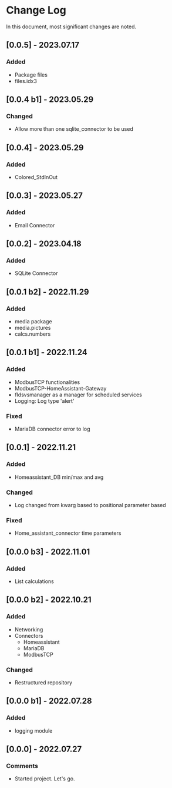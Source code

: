 # Change Log
In this document, most significant changes are noted.
## [0.0.5] - 2023.07.17
### Added
* Package files
* files.idx3
## [0.0.4 b1] - 2023.05.29
### Changed
* Allow more than one sqlite_connector to be used
## [0.0.4] - 2023.05.29
### Added
* Colored_StdInOut
## [0.0.3] - 2023.05.27
### Added
* Email Connector
## [0.0.2] - 2023.04.18
### Added
* SQLite Connector
## [0.0.1 b2] - 2022.11.29
### Added
* media package
* media.pictures
* calcs.numbers
## [0.0.1 b1] - 2022.11.24
### Added
* ModbusTCP functionalities
* ModbusTCP-HomeAssistant-Gateway
* fldsvsmanager as a manager for scheduled services
* Logging: Log type 'alert'
### Fixed
* MariaDB connector error to log
## [0.0.1] - 2022.11.21
### Added
* Homeassistant_DB min/max and avg
### Changed
* Log changed from kwarg based to positional parameter based
### Fixed
* Home_assistant_connector time parameters
## [0.0.0 b3] - 2022.11.01
### Added
* List calculations
## [0.0.0 b2] - 2022.10.21
### Added
* Networking
* Connectors
    * Homeassistant
    * MariaDB
    * ModbusTCP
### Changed
* Restructured repository
## [0.0.0 b1] - 2022.07.28
### Added
* logging module
## [0.0.0] - 2022.07.27
### Comments
* Started project. Let's go.
<!--
## [0.0.0] - 2022.00.00
### Added
* abc
### Changed
* abc
### Fixed
* abc
### Comments
* abc
-->